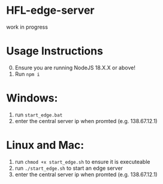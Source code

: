 # HFL-edge-server
work in progress

# Usage Instructions
0. Ensure you are running NodeJS 18.X.X or above!
1. Run `npm i`

# Windows: 
1. run `start_edge.bat`
2. enter the central server ip when promted (e.g. 138.67.12.1)

# Linux and Mac: 
1. run `chmod +x start_edge.sh` to ensure it is executeable
2. run `./start_edge.sh` to start an edge server
3. enter the central server ip when promted (e.g. 138.67.12.1)
